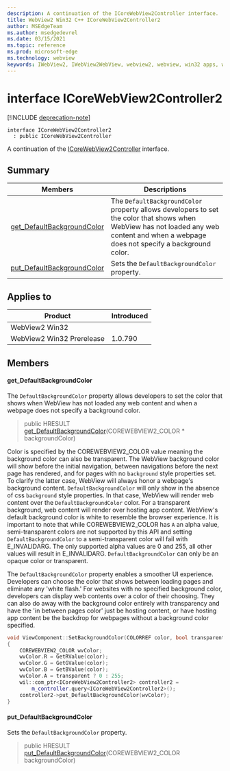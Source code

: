 ```yaml
---
description: A continuation of the ICoreWebView2Controller interface.
title: WebView2 Win32 C++ ICoreWebView2Controller2
author: MSEdgeTeam
ms.author: msedgedevrel
ms.date: 03/15/2021
ms.topic: reference
ms.prod: microsoft-edge
ms.technology: webview
keywords: IWebView2, IWebView2WebView, webview2, webview, win32 apps, win32, edge, ICoreWebView2, ICoreWebView2Controller, browser control, edge html, ICoreWebView2Controller2
---
```


# interface ICoreWebView2Controller2

[!INCLUDE [deprecation-note](../includes/deprecation-note.md)]

```
interface ICoreWebView2Controller2
  : public ICoreWebView2Controller
```

A continuation of the [ICoreWebView2Controller](icorewebview2controller.md) interface.

## Summary

 Members                        | Descriptions
--------------------------------|---------------------------------------------
[get_DefaultBackgroundColor](#get_defaultbackgroundcolor) | The `DefaultBackgroundColor` property allows developers to set the color that shows when WebView has not loaded any web content and when a webpage does not specify a background color.
[put_DefaultBackgroundColor](#put_defaultbackgroundcolor) | Sets the `DefaultBackgroundColor` property.

## Applies to

Product                         | Introduced
--------------------------------|---------------------------------------------
WebView2 Win32            |    
WebView2 Win32 Prerelease |    1.0.790

## Members

#### get_DefaultBackgroundColor

The `DefaultBackgroundColor` property allows developers to set the color that shows when WebView has not loaded any web content and when a webpage does not specify a background color.

> public HRESULT [get_DefaultBackgroundColor](#get_defaultbackgroundcolor)(COREWEBVIEW2_COLOR * backgroundColor)

Color is specified by the COREWEBVIEW2_COLOR value meaning the background color can also be transparent. The WebView background color will show before the initial navigation, between navigations before the next page has rendered, and for pages with no `background` style properties set. To clarify the latter case, WebView will always honor a webpage's background content. `DefaultBackgroundColor` will only show in the absence of css `background` style properties. In that case, WebView will render web content over the `DefaultBackgroundColor` color. For a transparent background, web content will render over hosting app content. WebView's default background color is white to resemble the browser experience. It is important to note that while COREWEBVIEW2_COLOR has `A` an alpha value, semi-transparent colors are not supported by this API and setting `DefaultBackgroundColor` to a semi-transparent color will fail with E_INVALIDARG. The only supported alpha values are 0 and 255, all other values will result in E_INVALIDARG. `DefaultBackgroundColor` can only be an opaque color or transparent.

The `DefaultBackgroundColor` property enables a smoother UI experience. Developers can choose the color that shows between loading pages and eliminate any 'white flash.' For websites with no specified background color, developers can display web contents over a color of their choosing. They can also do away with the background color entirely with transparency and have the 'in between pages color' just be hosting content, or have hosting app content be the backdrop for webpages without a background color specified.

```cpp
void ViewComponent::SetBackgroundColor(COLORREF color, bool transparent)
{
    COREWEBVIEW2_COLOR wvColor;
    wvColor.R = GetRValue(color);
    wvColor.G = GetGValue(color);
    wvColor.B = GetBValue(color);
    wvColor.A = transparent ? 0 : 255;
    wil::com_ptr<ICoreWebView2Controller2> controller2 =
        m_controller.query<ICoreWebView2Controller2>();
    controller2->put_DefaultBackgroundColor(wvColor);
}
```

#### put_DefaultBackgroundColor

Sets the `DefaultBackgroundColor` property.

> public HRESULT [put_DefaultBackgroundColor](#put_defaultbackgroundcolor)(COREWEBVIEW2_COLOR backgroundColor)

